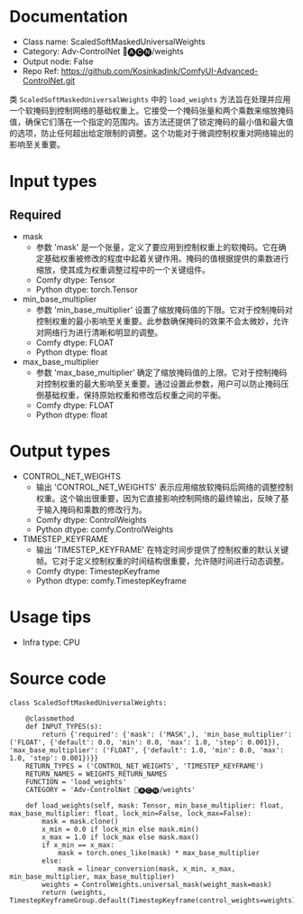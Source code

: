 # Documentation
- Class name: ScaledSoftMaskedUniversalWeights
- Category: Adv-ControlNet 🛂🅐🅒🅝/weights
- Output node: False
- Repo Ref: https://github.com/Kosinkadink/ComfyUI-Advanced-ControlNet.git

类 `ScaledSoftMaskedUniversalWeights` 中的 `load_weights` 方法旨在处理并应用一个软掩码到控制网络的基础权重上。它接受一个掩码张量和两个乘数来缩放掩码值，确保它们落在一个指定的范围内。该方法还提供了锁定掩码的最小值和最大值的选项，防止任何超出给定限制的调整。这个功能对于微调控制权重对网络输出的影响至关重要。

# Input types
## Required
- mask
    - 参数 'mask' 是一个张量，定义了要应用到控制权重上的软掩码。它在确定基础权重被修改的程度中起着关键作用。掩码的值根据提供的乘数进行缩放，使其成为权重调整过程中的一个关键组件。
    - Comfy dtype: Tensor
    - Python dtype: torch.Tensor
- min_base_multiplier
    - 参数 'min_base_multiplier' 设置了缩放掩码值的下限。它对于控制掩码对控制权重的最小影响至关重要。此参数确保掩码的效果不会太微妙，允许对网络行为进行清晰和明显的调整。
    - Comfy dtype: FLOAT
    - Python dtype: float
- max_base_multiplier
    - 参数 'max_base_multiplier' 确定了缩放掩码值的上限。它对于控制掩码对控制权重的最大影响至关重要。通过设置此参数，用户可以防止掩码压倒基础权重，保持原始权重和修改后权重之间的平衡。
    - Comfy dtype: FLOAT
    - Python dtype: float

# Output types
- CONTROL_NET_WEIGHTS
    - 输出 'CONTROL_NET_WEIGHTS' 表示应用缩放软掩码后网络的调整控制权重。这个输出很重要，因为它直接影响控制网络的最终输出，反映了基于输入掩码和乘数的修改行为。
    - Comfy dtype: ControlWeights
    - Python dtype: comfy.ControlWeights
- TIMESTEP_KEYFRAME
    - 输出 'TIMESTEP_KEYFRAME' 在特定时间步提供了控制权重的默认关键帧。它对于定义控制权重的时间结构很重要，允许随时间进行动态调整。
    - Comfy dtype: TimestepKeyframe
    - Python dtype: comfy.TimestepKeyframe

# Usage tips
- Infra type: CPU

# Source code
```
class ScaledSoftMaskedUniversalWeights:

    @classmethod
    def INPUT_TYPES(s):
        return {'required': {'mask': ('MASK',), 'min_base_multiplier': ('FLOAT', {'default': 0.0, 'min': 0.0, 'max': 1.0, 'step': 0.001}), 'max_base_multiplier': ('FLOAT', {'default': 1.0, 'min': 0.0, 'max': 1.0, 'step': 0.001})}}
    RETURN_TYPES = ('CONTROL_NET_WEIGHTS', 'TIMESTEP_KEYFRAME')
    RETURN_NAMES = WEIGHTS_RETURN_NAMES
    FUNCTION = 'load_weights'
    CATEGORY = 'Adv-ControlNet 🛂🅐🅒🅝/weights'

    def load_weights(self, mask: Tensor, min_base_multiplier: float, max_base_multiplier: float, lock_min=False, lock_max=False):
        mask = mask.clone()
        x_min = 0.0 if lock_min else mask.min()
        x_max = 1.0 if lock_max else mask.max()
        if x_min == x_max:
            mask = torch.ones_like(mask) * max_base_multiplier
        else:
            mask = linear_conversion(mask, x_min, x_max, min_base_multiplier, max_base_multiplier)
        weights = ControlWeights.universal_mask(weight_mask=mask)
        return (weights, TimestepKeyframeGroup.default(TimestepKeyframe(control_weights=weights)))
```